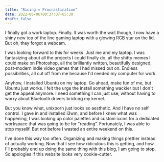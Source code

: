 ```yaml
---
title: "Ricing = Procrastination"
date: 2022-06-06T00:37:07+05:30
draft: false 
---
```

I finally got a work laptop. Finally. It was worth the wait though, I now have a shiny new top of the line gaming laptop with a glowing RGB star on the lid. But oh, they forgot a webcam. 

I was looking forward to this for weeks. Just me and my laptop. I was fantasizing about all the projects I could finally do, all the shitty memes I could make on Photoshop, all the brilliantly written, beautifully designed, post-modern indie video games that I had missed out on. Endless possibilities, all cut off from me because I'd needed my computer for work. 

Anyhow, I installed Ubuntu on my laptop. Go ahead, make fun of me, but Ubuntu just works. I felt the urge the install something wackier but I don't get the appeal anymore. I need something I can just use, without having to worry about Bluetooth drivers bricking my kernel. 

But you know what, unixporn just looks so aesthetic. And I have no self control. I gave in and installed i3wm, and before I knew what was happening, I was looking up color palettes and custom icons for a dedicated workspace that was going to be for "reading". Fortunately, I was able to stop mysellf. But not before I wasted an entire weekend on this. 

I've done this way too often. Organizing and making things prettier instead of actually working. Now that I see how ridiculous this is getting, and how I'll probably end up doing the same thing with this blog, I am going to stop. So apologies if this website looks very cookie-cutter.

